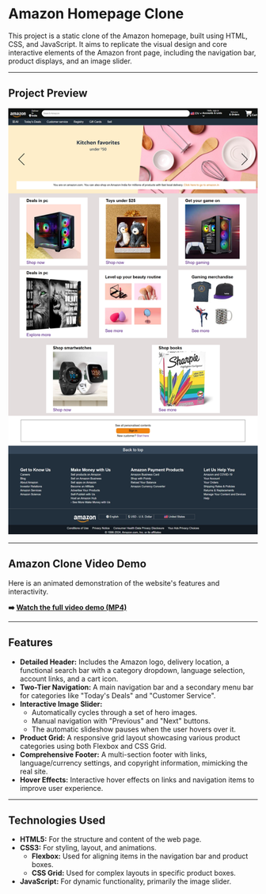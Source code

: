 # Amazon Homepage Clone

This project is a static clone of the Amazon homepage, built using HTML, CSS, and JavaScript. It aims to replicate the visual design and core interactive elements of the Amazon front page, including the navigation bar, product displays, and an image slider.

---

## Project Preview
![Amazon Clone Demo](./assets/image.png)






---



## Amazon Clone Video Demo

Here is an animated demonstration of the website's features and interactivity.

**➡️ [Watch the full video demo (MP4)](./assets/amazon-clone-demo.gif)**

---

## Features

-   **Detailed Header:** Includes the Amazon logo, delivery location, a functional search bar with a category dropdown, language selection, account links, and a cart icon.
-   **Two-Tier Navigation:** A main navigation bar and a secondary menu bar for categories like "Today's Deals" and "Customer Service".
-   **Interactive Image Slider:**
    -   Automatically cycles through a set of hero images.
    -   Manual navigation with "Previous" and "Next" buttons.
    -   The automatic slideshow pauses when the user hovers over it.
-   **Product Grid:** A responsive grid layout showcasing various product categories using both Flexbox and CSS Grid.
-   **Comprehensive Footer:** A multi-section footer with links, language/currency settings, and copyright information, mimicking the real site.
-   **Hover Effects:** Interactive hover effects on links and navigation items to improve user experience.

---

## Technologies Used

-   **HTML5:** For the structure and content of the web page.
-   **CSS3:** For styling, layout, and animations.
    -   **Flexbox:** Used for aligning items in the navigation bar and product boxes.
    -   **CSS Grid:** Used for complex layouts in specific product boxes.
-   **JavaScript:** For dynamic functionality, primarily the image slider.
